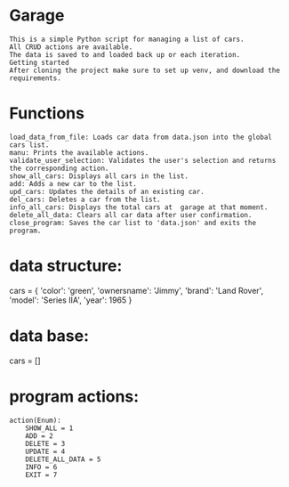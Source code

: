  # Garage
    This is a simple Python script for managing a list of cars.
    All CRUD actions are available.
    The data is saved to and loaded back up or each iteration.
    Getting started
    After cloning the project make sure to set up venv, and download the requirements.

 # Functions
    load_data_from_file: Loads car data from data.json into the global cars list.
    manu: Prints the available actions.
    validate_user_selection: Validates the user's selection and returns the corresponding action.
    show_all_cars: Displays all cars in the list.
    add: Adds a new car to the list.
    upd_cars: Updates the details of an existing car.
    del_cars: Deletes a car from the list.
    info_all_cars: Displays the total cars at  garage at that moment.
    delete_all_data: Clears all car data after user confirmation.
    close_program: Saves the car list to 'data.json' and exits the program.

# data structure:
cars = { 'color': 'green', 'ownersname': 'Jimmy', 'brand': 'Land Rover', 'model': 'Series IIA', 'year': 1965 }


# data base:
cars = []

# program actions:
    action(Enum):
        SHOW_ALL = 1
        ADD = 2
        DELETE = 3
        UPDATE = 4
        DELETE_ALL_DATA = 5
        INFO = 6
        EXIT = 7



